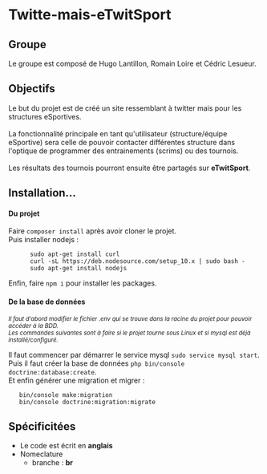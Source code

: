 # Twitte-mais-eTwitSport

## Groupe
Le groupe est composé de Hugo Lantillon, Romain Loire et Cédric Lesueur.

## Objectifs
Le but du projet est de créé un site ressemblant à twitter mais pour les structures eSportives. <br><br>
La fonctionnalité principale en tant qu'utilisateur (structure/équipe eSportive) sera celle de pouvoir contacter différentes structure dans l'optique de programmer des entrainements (scrims) ou des tournois. <br><br>
Les résultats des tournois pourront ensuite être partagés sur **eTwitSport**.

## Installation...
#### Du projet
Faire `composer install` après avoir cloner le projet. <br>
Puis installer nodejs :
```
      sudo apt-get install curl
      curl -sL https://deb.nodesource.com/setup_10.x | sudo bash -
      sudo apt-get install nodejs
```
Enfin, faire `npm i` pour installer les packages.

#### De la base de données

*<sub>Il faut d'abord modifier le fichier .env qui se trouve dans la racine du projet pour pouvoir accéder à la BDD.</sub>* <br>
*<sub>Les commandes suivantes sont à faire si le projet tourne sous Linux et si mysql est déjà installé/configuré.</sub>*

Il faut commencer par démarrer le service mysql `sudo service mysql start`. <br>
Puis il faut créer la base de données `php bin/console doctrine:database:create`. <br>
Et enfin générer une migration et migrer :
```
   bin/console make:migration
   bin/console doctrine:migration:migrate
```
 

## Spécificitées
* Le code est écrit en **anglais**
* Nomeclature
    * branche : **br**
